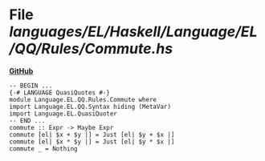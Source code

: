 # File _languages/EL/Haskell/Language/EL/QQ/Rules/Commute.hs_
**[GitHub](https://github.com/softlang/yas/blob/master/languages/EL/Haskell/Language/EL/QQ/Rules/Commute.hs)**
```
-- BEGIN ...
{-# LANGUAGE QuasiQuotes #-}
module Language.EL.QQ.Rules.Commute where
import Language.EL.QQ.Syntax hiding (MetaVar)
import Language.EL.QuasiQuoter
-- END ...
commute :: Expr -> Maybe Expr
commute [el| $x + $y |] = Just [el| $y + $x |]
commute [el| $x * $y |] = Just [el| $y * $x |]
commute _ = Nothing
```
